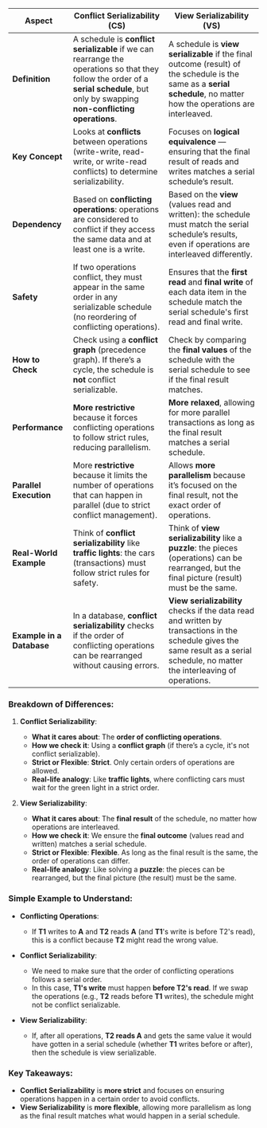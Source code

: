 
| **Aspect**                | **Conflict Serializability (CS)**                                                                                                                                                       | **View Serializability (VS)**                                                                                                                                                      |
| ------------------------- | --------------------------------------------------------------------------------------------------------------------------------------------------------------------------------------- | ---------------------------------------------------------------------------------------------------------------------------------------------------------------------------------- |
| **Definition**            | A schedule is **conflict serializable** if we can rearrange the operations so that they follow the order of a **serial schedule**, but only by swapping **non-conflicting operations**. | A schedule is **view serializable** if the final outcome (result) of the schedule is the same as a **serial schedule**, no matter how the operations are interleaved.              |
| **Key Concept**           | Looks at **conflicts** between operations (write-write, read-write, or write-read conflicts) to determine serializability.                                                              | Focuses on **logical equivalence** — ensuring that the final result of reads and writes matches a serial schedule’s result.                                                        |
| **Dependency**            | Based on **conflicting operations**: operations are considered to conflict if they access the same data and at least one is a write.                                                    | Based on the **view** (values read and written): the schedule must match the serial schedule’s results, even if operations are interleaved differently.                            |
| **Safety**                | If two operations conflict, they must appear in the same order in any serializable schedule (no reordering of conflicting operations).                                                  | Ensures that the **first read** and **final write** of each data item in the schedule match the serial schedule's first read and final write.                                      |
| **How to Check**          | Check using a **conflict graph** (precedence graph). If there’s a cycle, the schedule is **not** conflict serializable.                                                                 | Check by comparing the **final values** of the schedule with the serial schedule to see if the final result matches.                                                               |
| **Performance**           | **More restrictive** because it forces conflicting operations to follow strict rules, reducing parallelism.                                                                             | **More relaxed**, allowing for more parallel transactions as long as the final result matches a serial schedule.                                                                   |
| **Parallel Execution**    | More **restrictive** because it limits the number of operations that can happen in parallel (due to strict conflict management).                                                        | Allows **more parallelism** because it’s focused on the final result, not the exact order of operations.                                                                           |
| **Real-World Example**    | Think of **conflict serializability** like **traffic lights**: the cars (transactions) must follow strict rules for safety.                                                             | Think of **view serializability** like a **puzzle**: the pieces (operations) can be rearranged, but the final picture (result) must be the same.                                   |
| **Example in a Database** | In a database, **conflict serializability** checks if the order of conflicting operations can be rearranged without causing errors.                                                     | **View serializability** checks if the data read and written by transactions in the schedule gives the same result as a serial schedule, no matter the interleaving of operations. |

### Breakdown of Differences:

1. **Conflict Serializability**:

   * **What it cares about**: The **order of conflicting operations**.
   * **How we check it**: Using a **conflict graph** (if there’s a cycle, it's not conflict serializable).
   * **Strict or Flexible**: **Strict**. Only certain orders of operations are allowed.
   * **Real-life analogy**: Like **traffic lights**, where conflicting cars must wait for the green light in a strict order.

2. **View Serializability**:

   * **What it cares about**: The **final result** of the schedule, no matter how operations are interleaved.
   * **How we check it**: We ensure the **final outcome** (values read and written) matches a serial schedule.
   * **Strict or Flexible**: **Flexible**. As long as the final result is the same, the order of operations can differ.
   * **Real-life analogy**: Like solving a **puzzle**: the pieces can be rearranged, but the final picture (the result) must be the same.

### Simple Example to Understand:

* **Conflicting Operations**:

  * If **T1** writes to **A** and **T2** reads **A** (and **T1**'s write is before T2's read), this is a conflict because **T2** might read the wrong value.

* **Conflict Serializability**:

  * We need to make sure that the order of conflicting operations follows a serial order.
  * In this case, **T1's write** must happen **before T2's read**. If we swap the operations (e.g., **T2** reads before **T1** writes), the schedule might not be conflict serializable.

* **View Serializability**:

  * If, after all operations, **T2 reads A** and gets the same value it would have gotten in a serial schedule (whether **T1** writes before or after), then the schedule is view serializable.

### Key Takeaways:

* **Conflict Serializability** is **more strict** and focuses on ensuring operations happen in a certain order to avoid conflicts.
* **View Serializability** is **more flexible**, allowing more parallelism as long as the final result matches what would happen in a serial schedule.

